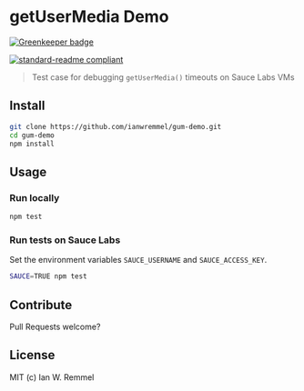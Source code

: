 # getUserMedia Demo

[![Greenkeeper badge](https://badges.greenkeeper.io/ianwremmel/gum-demo.svg)](https://greenkeeper.io/)

[![standard-readme compliant](https://img.shields.io/badge/readme%20style-standard-brightgreen.svg?style=flat-square)](https://github.com/RichardLitt/standard-readme)

> Test case for debugging `getUserMedia()` timeouts on Sauce Labs VMs

## Install

```bash
git clone https://github.com/ianwremmel/gum-demo.git
cd gum-demo
npm install
```

## Usage

### Run locally

```bash
npm test
```

### Run tests on Sauce Labs

Set the environment variables `SAUCE_USERNAME` and `SAUCE_ACCESS_KEY`.

```bash
SAUCE=TRUE npm test
```

## Contribute

Pull Requests welcome?

## License

MIT (c) Ian W. Remmel
